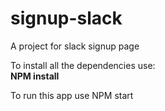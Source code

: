 # signup-slack

A project for slack signup page

To install all the dependencies use:
<br>
<b>NPM install</b>

To run this app use
NPM start
